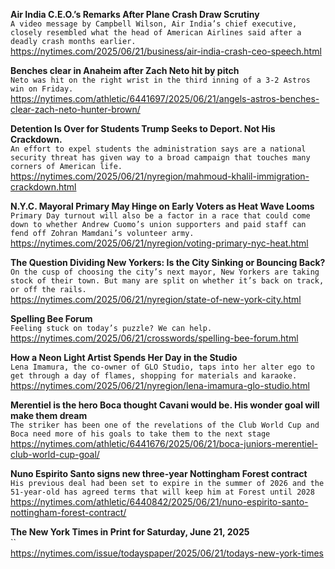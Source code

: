 **Air India C.E.O.’s Remarks After Plane Crash Draw Scrutiny**\
`A video message by Campbell Wilson, Air India’s chief executive, closely resembled what the head of American Airlines said after a deadly crash months earlier.`\
https://nytimes.com/2025/06/21/business/air-india-crash-ceo-speech.html

**Benches clear in Anaheim after Zach Neto hit by pitch**\
`Neto was hit on the right wrist in the third inning of a 3-2 Astros win on Friday.`\
https://nytimes.com/athletic/6441697/2025/06/21/angels-astros-benches-clear-zach-neto-hunter-brown/

**Detention Is Over for Students Trump Seeks to Deport. Not His Crackdown.**\
`An effort to expel students the administration says are a national security threat has given way to a broad campaign that touches many corners of American life.`\
https://nytimes.com/2025/06/21/nyregion/mahmoud-khalil-immigration-crackdown.html

**N.Y.C. Mayoral Primary May Hinge on Early Voters as Heat Wave Looms**\
`Primary Day turnout will also be a factor in a race that could come down to whether Andrew Cuomo’s union supporters and paid staff can fend off Zohran Mamdani’s volunteer army.`\
https://nytimes.com/2025/06/21/nyregion/voting-primary-nyc-heat.html

**The Question Dividing New Yorkers: Is the City Sinking or Bouncing Back?**\
`On the cusp of choosing the city’s next mayor, New Yorkers are taking stock of their town. But many are split on whether it’s back on track, or off the rails.`\
https://nytimes.com/2025/06/21/nyregion/state-of-new-york-city.html

**Spelling Bee Forum**\
`Feeling stuck on today’s puzzle? We can help.`\
https://nytimes.com/2025/06/21/crosswords/spelling-bee-forum.html

**How a Neon Light Artist Spends Her Day in the Studio**\
`Lena Imamura, the co-owner of GLO Studio, taps into her alter ego to get through a day of flames, shopping for materials and karaoke.`\
https://nytimes.com/2025/06/21/nyregion/lena-imamura-glo-studio.html

**Merentiel is the hero Boca thought Cavani would be. His wonder goal will make them dream**\
`The striker has been one of the revelations of the Club World Cup and Boca need more of his goals to take them to the next stage`\
https://nytimes.com/athletic/6441676/2025/06/21/boca-juniors-merentiel-club-world-cup-goal/

**Nuno Espirito Santo signs new three-year Nottingham Forest contract**\
`His previous deal had been set to expire in the summer of 2026 and the 51-year-old has agreed terms that will keep him at Forest until 2028`\
https://nytimes.com/athletic/6440842/2025/06/21/nuno-espirito-santo-nottingham-forest-contract/

**The New York Times in Print for Saturday, June 21, 2025**\
``\
https://nytimes.com/issue/todayspaper/2025/06/21/todays-new-york-times

